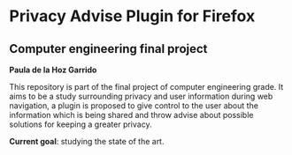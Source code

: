 # Privacy Advise Plugin for Firefox
## Computer engineering final project
**Paula de la Hoz Garrido**

This repository is part of the final project of computer engineering grade. It aims to be a study surrounding privacy and user information during web navigation, a plugin is proposed to give control to the user about the information which is being shared and throw advise about possible solutions for keeping a greater privacy.

**Current goal**: studying the state of the art.

